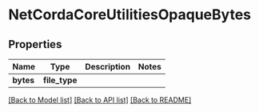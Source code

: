 # NetCordaCoreUtilitiesOpaqueBytes

## Properties
Name | Type | Description | Notes
------------ | ------------- | ------------- | -------------
**bytes** | **file_type** |  | 

[[Back to Model list]](../README.md#documentation-for-models) [[Back to API list]](../README.md#documentation-for-api-endpoints) [[Back to README]](../README.md)


